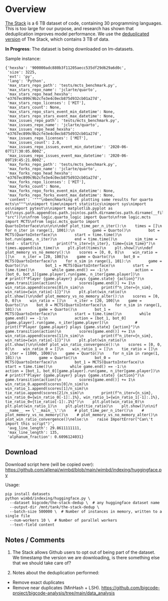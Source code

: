 # Overview

[The Stack](https://huggingface.co/datasets/bigcode/the-stack) is a 6 TB dataset of code, containing 30 programming languages. This is too large for our purpose, and research has shown that deduplication improves model performance. 
We use the [deduplicated version](https://huggingface.co/datasets/bigcode/the-stack) of The Stack, which contains 3 TB of data.

**In Progress**: The dataset is being downloaded on lm-datasets.

Sample instance:
```
{'hexsha': '900000adc880b3f11205aecc535df29d629a6d0c',
 'size': 3225,
 'ext': 'py',
 'lang': 'Python',
 'max_stars_repo_path': 'tests/mcts_benchmark.py',
 'max_stars_repo_name': 'jclarte/quarto',
 'max_stars_repo_head_hexsha': 'e3767ec899c9b2cfe3e4c0ecb875d932cb01a27d',
 'max_stars_repo_licenses': ['MIT'],
 'max_stars_count': None,
 'max_stars_repo_stars_event_min_datetime': None,
 'max_stars_repo_stars_event_max_datetime': None,
 'max_issues_repo_path': 'tests/mcts_benchmark.py',
 'max_issues_repo_name': 'jclarte/quarto',
 'max_issues_repo_head_hexsha': 'e3767ec899c9b2cfe3e4c0ecb875d932cb01a27d',
 'max_issues_repo_licenses': ['MIT'],
 'max_issues_count': 2.0,
 'max_issues_repo_issues_event_min_datetime': '2020-06-07T17:30:05.000Z',
 'max_issues_repo_issues_event_max_datetime': '2020-06-09T19:45:21.000Z',
 'max_forks_repo_path': 'tests/mcts_benchmark.py',
 'max_forks_repo_name': 'jclarte/quarto',
 'max_forks_repo_head_hexsha': 'e3767ec899c9b2cfe3e4c0ecb875d932cb01a27d',
 'max_forks_repo_licenses': ['MIT'],
 'max_forks_count': None,
 'max_forks_repo_forks_event_min_datetime': None,
 'max_forks_repo_forks_event_max_datetime': None,
 'content': '"""\nbenchmarking et plotting some results for quarto mcts\n"""\n\nimport time\nimport statistics\nimport sys\nimport os\nimport pytest\n\nimport matplotlib.pyplot as plt\nsys.path.append(os.path.join(os.path.dirname(os.path.dirname(__file__)), "src"))\n\nfrom logic.quarto_logic import Quarto\nfrom logic.mcts import MCTS\nfrom logic.mcts_quarto import QuartoInterface\n\n\n\n\ndef plot_time_per_n_iter():\n    times = []\n    for n_iter in range(1, 1001):\n        game = Quarto()\n        bot = MCTS(QuartoInterface)\n        start = time.time()\n        bot.run(game, n_iter)\n        end = time.time()\n        sim_time = (end - start)\n        print(f"n_iter={n_iter}, time={sim_time}")\n        times.append(sim_time)\n    plt.plot(times)\n    plt.show()\n\ndef plot_memory_vs_no_memory():\n    scores = [0, 0, 0]\n    win_ratio = []\n    n_iter = [20, 100]\n    game = Quarto()\n    bot_0 = MCTS(QuartoInterface)\n    for n_sim in range(1, 101):\n        game = Quarto()\n        bot_1 = MCTS(QuartoInterface)\n        start = time.time()\n        while game.end() == -1:\n            action = [bot_0, bot_1][game.player].run(game, n_iter[game.player])\n            # print(f"Player {game.player} plays {game.state} {action}")\n            game.transition(action)\n        scores[game.end()] += 1\n        win_ratio.append(scores[0]/n_sim)\n        print(f"n_iter={n_sim}, win_ratio={win_ratio[-1]}")\n    plt.plot(win_ratio)\n    plt.show()\n\ndef plot_memory_vs_no_memory_alter():\n    scores = [0, 0, 0]\n    win_ratio = []\n    n_iter = [20, 100]\n    game = Quarto()\n    bot_0 = MCTS(QuartoInterface)\n    for n_sim in range(1, 101):\n        game = Quarto()\n        bot_1 = MCTS(QuartoInterface)\n        start = time.time()\n        while game.end() == -1:\n            action = [bot_1, bot_0][game.player].run(game, n_iter[game.player])\n            # print(f"Player {game.player} plays {game.state} {action}")\n            game.transition(action)\n        scores[game.end()] += 1\n        win_ratio.append(scores[1]/n_sim)\n        print(f"n_iter={n_sim}, win_ratio={win_ratio[-1]}")\n    plt.plot(win_ratio)\n    plt.show()\n\n\ndef plot_win_ratio_convergence():\n    scores = [0, 0, 0]\n    win_ratio_0 = []\n    win_ratio_1 = []\n    tie_ratio = []\n    n_iter = [1000, 1000]\n    game = Quarto()\n    for n_sim in range(1, 101):\n        game = Quarto()\n        bot_0 = MCTS(QuartoInterface)\n        bot_1 = MCTS(QuartoInterface)\n        start = time.time()\n        while game.end() == -1:\n            action = [bot_1, bot_0][game.player].run(game, n_iter[game.player])\n            # print(f"Player {game.player} plays {game.state} {action}")\n            game.transition(action)\n        scores[game.end()] += 1\n        win_ratio_0.append(scores[0]/n_sim)\n        win_ratio_1.append(scores[1]/n_sim)\n        tie_ratio.append(scores[2]/n_sim)\n        print(f"n_iter={n_sim}, win_ratio_0={win_ratio_0[-1]:.1%}, win_ratio_1={win_ratio_1[-1]:.1%}, tie_ratio_0={tie_ratio[-1]:.1%}")\n    plt.plot(win_ratio_0)\n    plt.plot(win_ratio_1)\n    plt.plot(tie_ratio)\n    plt.show()\n\nif __name__ == \'__main__\':\n    # plot_time_per_n_iter()\n    # plot_memory_vs_no_memory()\n    # plot_memory_vs_no_memory_alter()\n    plot_win_ratio_convergence()\nelse:\n    raise ImportError("Can\'t import this script")',
 'avg_line_length': 29.8611111111,
 'max_line_length': 135,
 'alphanum_fraction': 0.6096124031}
```


## Download

Download script here (will be copied over): https://github.com/allenai/wimbd/blob/main/wimbd/indexing/huggingface.py

Usage:
```
pip install datasets
python wimbd/indexing/huggingface.py \
  --dataset bigcode/the-stack-dedup \  # any huggingface dataset name
  --output-dir /mnt/tank/the-stack-dedup \
  --batch-size 500000 \  # Number of instances in memory, written to a single file
  --num-workers 10 \  # Number of parallel workers
  --text-field content
```



## Notes / Comments

1. The Stack allows Github users to opt out of being part of the dataset. We timestamp the version we are downloading, is there something else that we should take care of?

2. Notes about the deduplication performed:

  - Remove exact duplicates
  - Remove near duplicates (MinHash + LSH). https://github.com/bigcode-project/bigcode-analysis/tree/main/data_analysis
